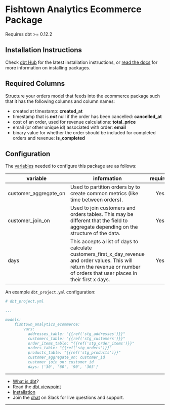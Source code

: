 # Fishtown Analytics Ecommerce Package

Requires dbt >= 0.12.2

## Installation Instructions
Check [dbt Hub](https://hub.getdbt.com/fishtown-analytics/snowplow/latest/) for
the latest installation instructions, or [read the docs](https://docs.getdbt.com/docs/package-management)
for more information on installing packages.

## Required Columns

Structure your orders model that feeds into the ecommerce package such that it has the following columns and column names:
- created at timestamp: **created_at**
- timestamp that is ***not*** null if the order has been cancelled: **cancelled_at**
- cost of an order, used for revenue calculations: **total_price**
- email (or other unique id) associated with order: **email**
- binary value for whether the order should be included for completed orders and revenue: **is_completed**

## Configuration ###

The [variables](https://docs.getdbt.com/docs/using-variables) needed to configure this package are as follows:

| variable | information | required |
|----------|-------------|:--------:|
|customer_aggregate_on| Used to partition orders by to create common metrics (like time between orders).|Yes|
|customer_join_on| Used to join customers and orders tables. This may be different that the field to aggregate depending on the structure of the data. |Yes|
|days|This accepts a list of days to calculate customers_first_x_day_revenue and order values. This will return the revenue or number of orders that user places in their first x days. |Yes|


An example `dbt_project.yml` configuration:

```yml
# dbt_project.yml

...

models:
    fishtown_analytics_ecommerce:
        vars:
          addresses_table: "{{ref('stg_addresses')}}"
          customers_table: "{{ref('stg_customers')}}"
          order_items_table: "{{ref('stg_order_items')}}"
          orders_table: "{{ref('stg_orders')}}"
          products_table: "{{ref('stg_products')}}"
          customer_aggregate_on: customer_id
          customer_join_on: customer_id
          days: ['30', '60', '90', '365']
```

---
- [What is dbt](https://dbt.readme.io/docs/overview)?
- Read the [dbt viewpoint](https://dbt.readme.io/docs/viewpoint)
- [Installation](https://dbt.readme.io/docs/installation)
- Join the [chat](http://ac-slackin.herokuapp.com/) on Slack for live questions and support.
---

